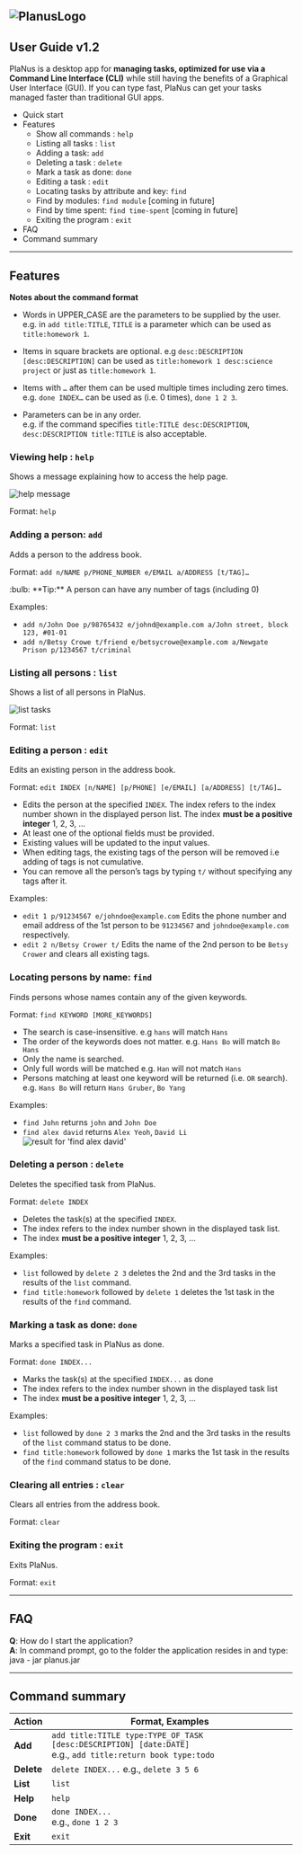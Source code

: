 ![PlanusLogo](images/PlanusLogo.png)
---
User Guide v1.2
---

PlaNus is a desktop app for **managing tasks, optimized for use via a Command Line Interface (CLI)** while still having the benefits of a Graphical User Interface (GUI). If you can type fast, PlaNus can get your tasks managed faster than traditional GUI apps.

* Quick start
* Features
  * Show all commands : `help`
  * Listing all tasks : `list`
  * Adding a task: `add`
  * Deleting a task : `delete`
  * Mark a task as done: `done`
  * Editing a task : `edit`
  * Locating tasks by attribute and key: `find` 
  * Find by modules: `find module` [coming in future]
  * Find by time spent: `find time-spent` [coming in future]
  * Exiting the program : `exit`
* FAQ
* Command summary

--------------------------------------------------------------------------------------------------------------------

## Features

<div markdown="block" class="alert alert-info">

**Notes about the command format**<br>

* Words in UPPER_CASE are the parameters to be supplied by the user.<br>
  e.g. in `add title:TITLE`, `TITLE` is a parameter which can be used as `title:homework 1`.

* Items in square brackets are optional. e.g `desc:DESCRIPTION` <br>
`[desc:DESCRIPTION]` can be used as `title:homework 1 desc:science project` or just as `title:homework 1`.

* Items with `…`​ after them can be used multiple times including zero times.<br>
  e.g. `done INDEX…` can be used as (i.e. 0 times), `done 1 2 3`.

* Parameters can be in any order.<br>
  e.g. if the command specifies `title:TITLE desc:DESCRIPTION`, `desc:DESCRIPTION title:TITLE` is also acceptable.

</div>

### Viewing help : `help`

Shows a message explaining how to access the help page. 

![help message](images/helpMessage.png)

Format: `help`


### Adding a person: `add`

Adds a person to the address book.

Format: `add n/NAME p/PHONE_NUMBER e/EMAIL a/ADDRESS [t/TAG]…​`

<div markdown="span" class="alert alert-primary">:bulb: **Tip:**
A person can have any number of tags (including 0)
</div>

Examples:
* `add n/John Doe p/98765432 e/johnd@example.com a/John street, block 123, #01-01`
* `add n/Betsy Crowe t/friend e/betsycrowe@example.com a/Newgate Prison p/1234567 t/criminal`

### Listing all persons : `list`

Shows a list of all persons in PlaNus.

![list tasks](images/ListTasks.png)

Format: `list`

### Editing a person : `edit`

Edits an existing person in the address book.

Format: `edit INDEX [n/NAME] [p/PHONE] [e/EMAIL] [a/ADDRESS] [t/TAG]…​`

* Edits the person at the specified `INDEX`. The index refers to the index number shown in the displayed person list. The index **must be a positive integer** 1, 2, 3, …​
* At least one of the optional fields must be provided.
* Existing values will be updated to the input values.
* When editing tags, the existing tags of the person will be removed i.e adding of tags is not cumulative.
* You can remove all the person’s tags by typing `t/` without
    specifying any tags after it.

Examples:
*  `edit 1 p/91234567 e/johndoe@example.com` Edits the phone number and email address of the 1st person to be `91234567` and `johndoe@example.com` respectively.
*  `edit 2 n/Betsy Crower t/` Edits the name of the 2nd person to be `Betsy Crower` and clears all existing tags.

### Locating persons by name: `find`

Finds persons whose names contain any of the given keywords.

Format: `find KEYWORD [MORE_KEYWORDS]`

* The search is case-insensitive. e.g `hans` will match `Hans`
* The order of the keywords does not matter. e.g. `Hans Bo` will match `Bo Hans`
* Only the name is searched.
* Only full words will be matched e.g. `Han` will not match `Hans`
* Persons matching at least one keyword will be returned (i.e. `OR` search).
  e.g. `Hans Bo` will return `Hans Gruber`, `Bo Yang`

Examples:
* `find John` returns `john` and `John Doe`
* `find alex david` returns `Alex Yeoh`, `David Li`<br>
  ![result for 'find alex david'](images/findAlexDavidResult.png)

### Deleting a person : `delete`

Deletes the specified task from PlaNus.

Format: `delete INDEX`

* Deletes the task(s) at the specified `INDEX`.
* The index refers to the index number shown in the displayed task list.
* The index **must be a positive integer** 1, 2, 3, …​

Examples:
* `list` followed by `delete 2 3` deletes the 2nd and the 3rd tasks in the results of the `list` command.
* `find title:homework` followed by `delete 1` deletes the 1st task in the results of the `find` command.

### Marking a task as done: `done`

Marks a specified task in PlaNus as done.

Format: `done INDEX...`

* Marks the task(s) at the specified `INDEX...` as done
* The index refers to the index number shown in the displayed task list
* The index **must be a positive integer** 1, 2, 3, ...

Examples:
* `list` followed by `done 2 3` marks the 2nd and the 3rd tasks in the results of the `list` command status to be done.
* `find title:homework` followed by `done 1` marks the 1st task in the results of the `find` command status to be done.

### Clearing all entries : `clear`

Clears all entries from the address book.

Format: `clear`

### Exiting the program : `exit`

Exits PlaNus.

Format: `exit`


--------------------------------------------------------------------------------------------------------------------

## FAQ

**Q**: How do I start the application?<br>
**A**: In command prompt, go to the folder the application resides in and type: java - jar planus.jar

--------------------------------------------------------------------------------------------------------------------

## Command summary

Action | Format, Examples
--------|------------------
**Add** | `add title:TITLE type:TYPE_OF_TASK [desc:DESCRIPTION] [date:DATE]` <br> e.g., `add title:return book type:todo`
**Delete** | `delete INDEX...` e.g., `delete 3 5 6`
**List** | `list`
**Help** | `help`
**Done** | `done INDEX...`<br> e.g., `done 1 2 3`
**Exit** | `exit`
